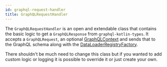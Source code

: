 ```yaml
---
id: graphql-request-handler
title: GraphQLRequestHandler
---
```


The `GraphQLRequestHandler` is an open and extendable class that contains the basic logic to get a `GraphQLResponse` from `graphql-kotlin-types`.
It accepts a `GraphQLRequest`, an optional [GraphQLContext](./graphql-context-factory.md) and sends that to the GraphQL schema along with the [DataLoaderRegistryFactory](./data-loader-registry-factory.md).

There shouldn't be much need to change this class but if you wanted to add custom logic or logging it is possible to override it or just create your own.
